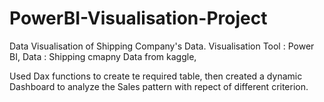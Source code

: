 # PowerBI-Visualisation-Project
Data Visualisation of Shipping Company's Data.
Visualisation Tool : Power BI,
Data : Shipping cmapny Data from kaggle,

Used Dax functions to create te required table, then created a dynamic Dashboard to analyze the Sales pattern with repect of different criterion.
